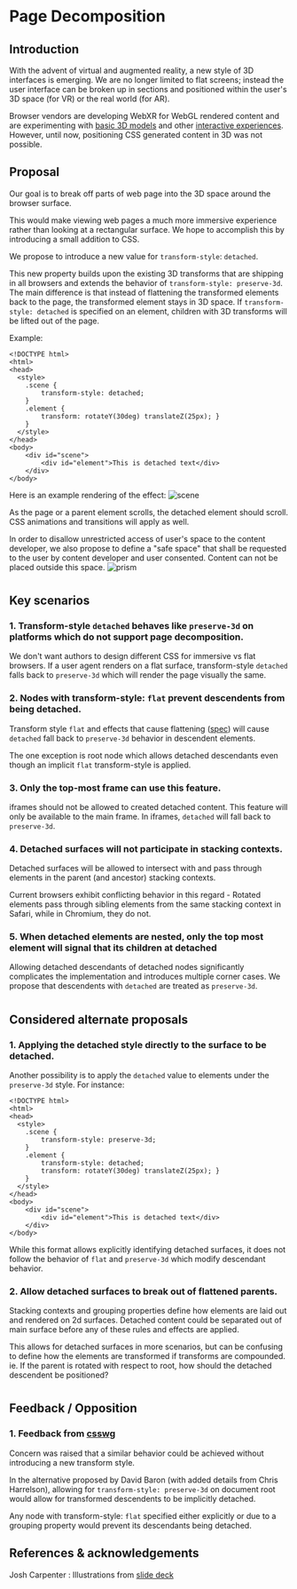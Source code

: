 # Page Decomposition

[//]: # (## Authors:)
[//]: # ([Author 1])
[//]: # ([Author 2])
[//]: # ([etc.])

[//]: # (Table of Contents [if the explainer is longer than one printed page])
[//]: # ([You can generate a Table of Contents for markdown documents using a tool like doctoc.])

## Introduction
[//]: # ([The “executive summary” or “abstract”. Explain in a few sentences what the goals of the project are, and a brief overview of how the solution works. This should be no more than 1-2 paragraphs.])

With the advent of virtual and augmented reality, a new style of 3D interfaces is emerging.
We are no longer limited to flat screens; instead the user interface can be broken up in sections and positioned within the user's 3D space (for VR) or the real world (for AR).

Browser vendors are developing WebXR for WebGL rendered content and are experimenting with [basic 3D models](https://developers.google.com/web/updates/2019/02/model-viewer) and other [interactive experiences](https://creator.magicleap.com/learn/guides/prismatic-getting-started).
However, until now, positioning CSS generated content in 3D was not possible.

## Proposal

Our goal is to break off parts of web page into the 3D space around the browser surface.

This would make viewing web pages a much more immersive experience rather than looking at a rectangular surface.
We hope to accomplish this by introducing a small addition to CSS.

We propose to introduce a new value for `transform-style`: `detached`.

This new property builds upon the existing 3D transforms that are shipping in all browsers and extends the behavior of `transform-style: preserve-3d`.
The main difference is that instead of flattening the transformed elements back to the page, the transformed element stays in 3D space.
If `transform-style: detached` is specified on an element, children with 3D transforms will be lifted out of the page.

Example:

    <!DOCTYPE html>
    <html>
    <head>
      <style>
        .scene {
            transform-style: detached;
        }
        .element {
            transform: rotateY(30deg) translateZ(25px); }
        }
      </style>
    </head>
    <body>
        <div id="scene">
            <div id="element">This is detached text</div>
        </div>
    </body>

Here is an example rendering of the effect:
![scene](https://github.com/rcabanier/detached_explainer/raw/master/detached.gif "Scene")

As the page or a parent element scrolls, the detached element should scroll.
CSS animations and transitions will apply as well.

In order to disallow unrestricted access of user's space to the content developer, we also propose to define a "safe space" that shall be requested to the user by content developer and user consented.
Content can not be placed outside this space.
![prism](https://github.com/rcabanier/detached_explainer/raw/master/prism.gif "Prism")

[//]: # (## Goals [or Motivating Use Cases, or Scenarios])
[//]: # ([What is the end-user need which this project aims to address?])

#
## Key scenarios
[//]: # ([If there are a suite of interacting APIs, show how they work together to solve the key scenarios described.])

### 1. Transform-style `detached` behaves like `preserve-3d` on platforms which do not support page decomposition.

We don't want authors to design different CSS for immersive vs flat browsers.
If a user agent renders on a flat surface, transform-style `detached` falls back to `preserve-3d` which will render the page visually the same.

[//]: # ([Description of the end-user scenario])

[//]: # (// Sample code demonstrating how to use these APIs to address that scenario.)

### 2. Nodes with transform-style: `flat` prevent descendents from being detached.

Transform style `flat` and effects that cause flattening ([spec](https://drafts.csswg.org/css-transforms-2/#grouping-property-values)) will cause `detached` fall back to `preserve-3d` behavior in descendent elements.

The one exception is root node which allows detached descendants even though an implicit `flat` transform-style is applied.

### 3. Only the top-most frame can use this feature.

iframes should not be allowed to created detached content.
This feature will only be available to the main frame.
In iframes, `detached` will fall back to `preserve-3d`.

### 4. Detached surfaces will not participate in stacking contexts.

Detached surfaces will be allowed to intersect with and pass through elements in the parent (and ancestor) stacking contexts.

Current browsers exhibit conflicting behavior in this regard - Rotated elements pass through sibling elements from the same stacking context in Safari, while in Chromium, they do not.

### 5. When detached elements are nested, only the top most element will signal that its children at detached

Allowing detached descendants of detached nodes significantly complicates the implementation and introduces multiple corner cases.
We propose that descendents with `detached` are treated as `preserve-3d`.

[//]: # (TODO: We need to explain this, but I cant think of the best explanation)

#
## Considered alternate proposals
[//]: # ([This should include as many alternatives as you can, from high level architectural decisions down to alternative naming choices.])

### 1. Applying the detached style directly to the surface to be detached.

Another possibility is to apply the `detached` value to elements under the `preserve-3d` style. For instance:

    <!DOCTYPE html>
    <html>
    <head>
      <style>
        .scene {
            transform-style: preserve-3d;
        }
        .element {
            transform-style: detached;
            transform: rotateY(30deg) translateZ(25px); }
        }
      </style>
    </head>
    <body>
        <div id="scene">
            <div id="element">This is detached text</div>
        </div>
    </body>

While this format allows explicitly identifying detached surfaces, it does not follow the behavior of `flat` and `preserve-3d` which modify descendant behavior.

### 2. Allow detached surfaces to break out of flattened parents.

Stacking contexts and grouping properties define how elements are laid out and rendered on 2d surfaces.
Detached content could be separated out of main surface before any of these rules and effects are applied.

This allows for detached surfaces in more scenarios, but can be confusing to define how the elements are transformed if transforms are compounded. ie. If the parent is rotated with respect to root, how should the detached descendent be positioned?

#
## Feedback / Opposition
[//]: # ([Implementors and other stakeholders may already have publicly stated positions on this work. If you can, list them here with links to evidence as appropriate.])

### 1. Feedback from [csswg](https://github.com/w3c/csswg-drafts/issues/4242)

Concern was raised that a similar behavior could be achieved without introducing a new transform style.

In the alternative proposed by David Baron (with added details from Chris Harrelson), allowing for `transform-style: preserve-3d` on document root would allow for transformed descendents to be implicitly detached.

Any node with transform-style: `flat` specified either explicitly or due to a grouping property would prevent its descendants being detached.

[//]: # ([Stakeholder B] : No signals)
[//]: # ([Implementor C] : Negative)
[//]: # ([If appropriate, explain the reasons given by other implementors for their concerns.])

## References & acknowledgements
[//]: # ([Your design will change and be informed by many people; acknowledge them in an ongoing way! It helps build community and, as we only get by through the contributions of many, is only fair.])
[//]: # ([Unless you have a specific reason not to, these should be in alphabetical order.])

[//]: # (Many thanks for valuable feedback and advice from:)

Josh Carpenter : Illustrations from [slide deck](https://docs.google.com/presentation/d/1ORdKs1wNe7QysRYSBtmW8LnMTFRu69gEwyOSrjIaZyA)
